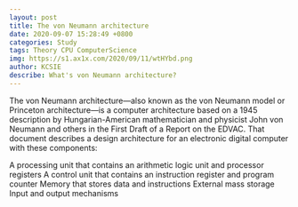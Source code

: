 ```yaml
---
layout: post
title: The von Neumann architecture
date: 2020-09-07 15:28:49 +0800
categories: Study
tags: Theory CPU ComputerScience
img: https://s1.ax1x.com/2020/09/11/wtHYbd.png
author: KCSIE
describe: What's von Neumann architecture?
---
```

The von Neumann architecture—also known as the von Neumann model or Princeton architecture—is a computer architecture based on a 1945 description by Hungarian-American mathematician and physicist John von Neumann and others in the First Draft of a Report on the EDVAC. That document describes a design architecture for an electronic digital computer with these components:

A processing unit that contains an arithmetic logic unit and processor registers
A control unit that contains an instruction register and program counter
Memory that stores data and instructions
External mass storage
Input and output mechanisms